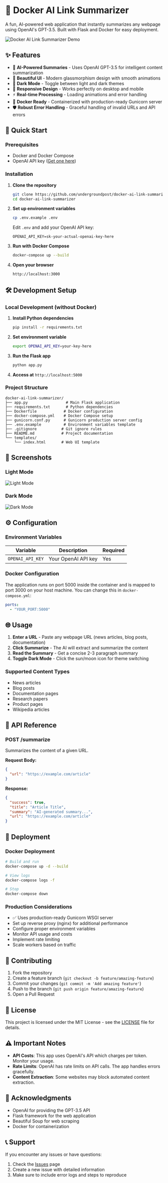 # 🔗 Docker AI Link Summarizer

A fun, AI-powered web application that instantly summarizes any webpage using OpenAI's GPT-3.5. Built with Flask and Docker for easy deployment.

![Docker AI Link Summarizer Demo](https://via.placeholder.com/800x400/667eea/ffffff?text=Docker+AI+Link+Summarizer+Demo)

## ✨ Features

- 🤖 **AI-Powered Summaries** - Uses OpenAI GPT-3.5 for intelligent content summarization
- 🎨 **Beautiful UI** - Modern glassmorphism design with smooth animations
- 🌙 **Dark Mode** - Toggle between light and dark themes
- 📱 **Responsive Design** - Works perfectly on desktop and mobile
- ⚡ **Real-time Processing** - Loading animations and error handling
- 🐳 **Docker Ready** - Containerized with production-ready Gunicorn server
- 🛡️ **Robust Error Handling** - Graceful handling of invalid URLs and API errors

## 🚀 Quick Start

### Prerequisites

- Docker and Docker Compose
- OpenAI API key ([Get one here](https://platform.openai.com/api-keys))

### Installation

1. **Clone the repository**
   ```bash
   git clone https://github.com/undergroundpost/docker-ai-link-summarizer.git
   cd docker-ai-link-summarizer
   ```

2. **Set up environment variables**
   ```bash
   cp .env.example .env
   ```
   
   Edit `.env` and add your OpenAI API key:
   ```
   OPENAI_API_KEY=sk-your-actual-openai-key-here
   ```

3. **Run with Docker Compose**
   ```bash
   docker-compose up --build
   ```

4. **Open your browser**
   ```
   http://localhost:3000
   ```

## 🛠️ Development Setup

### Local Development (without Docker)

1. **Install Python dependencies**
   ```bash
   pip install -r requirements.txt
   ```

2. **Set environment variable**
   ```bash
   export OPENAI_API_KEY=your-key-here
   ```

3. **Run the Flask app**
   ```bash
   python app.py
   ```

4. **Access at** `http://localhost:5000`

### Project Structure

```
docker-ai-link-summarizer/
├── app.py                 # Main Flask application
├── requirements.txt       # Python dependencies
├── Dockerfile            # Docker configuration
├── docker-compose.yml    # Docker Compose setup
├── gunicorn.conf.py      # Gunicorn production server config
├── .env.example          # Environment variables template
├── .gitignore           # Git ignore rules
├── README.md            # Project documentation
└── templates/
    └── index.html       # Web UI template
```

## 🎨 Screenshots

### Light Mode
![Light Mode](https://via.placeholder.com/600x400/667eea/ffffff?text=Light+Mode)

### Dark Mode
![Dark Mode](https://via.placeholder.com/600x400/1a1a2e/ffffff?text=Dark+Mode)

## ⚙️ Configuration

### Environment Variables

| Variable | Description | Required |
|----------|-------------|----------|
| `OPENAI_API_KEY` | Your OpenAI API key | Yes |

### Docker Configuration

The application runs on port 5000 inside the container and is mapped to port 3000 on your host machine. You can change this in `docker-compose.yml`:

```yaml
ports:
  - "YOUR_PORT:5000"
```

## 🌐 Usage

1. **Enter a URL** - Paste any webpage URL (news articles, blog posts, documentation)
2. **Click Summarize** - The AI will extract and summarize the content
3. **Read the Summary** - Get a concise 2-3 paragraph summary
4. **Toggle Dark Mode** - Click the sun/moon icon for theme switching

### Supported Content Types

- News articles
- Blog posts
- Documentation pages
- Research papers
- Product pages
- Wikipedia articles

## 🔧 API Reference

### POST /summarize

Summarizes the content of a given URL.

**Request Body:**
```json
{
  "url": "https://example.com/article"
}
```

**Response:**
```json
{
  "success": true,
  "title": "Article Title",
  "summary": "AI-generated summary...",
  "url": "https://example.com/article"
}
```

## 🚀 Deployment

### Docker Deployment

```bash
# Build and run
docker-compose up -d --build

# View logs
docker-compose logs -f

# Stop
docker-compose down
```

### Production Considerations

- ✅ Uses production-ready Gunicorn WSGI server
- Set up reverse proxy (nginx) for additional performance
- Configure proper environment variables
- Monitor API usage and costs
- Implement rate limiting
- Scale workers based on traffic

## 🤝 Contributing

1. Fork the repository
2. Create a feature branch (`git checkout -b feature/amazing-feature`)
3. Commit your changes (`git commit -m 'Add amazing feature'`)
4. Push to the branch (`git push origin feature/amazing-feature`)
5. Open a Pull Request

## 📝 License

This project is licensed under the MIT License - see the [LICENSE](LICENSE) file for details.

## ⚠️ Important Notes

- **API Costs**: This app uses OpenAI's API which charges per token. Monitor your usage.
- **Rate Limits**: OpenAI has rate limits on API calls. The app handles errors gracefully.
- **Content Extraction**: Some websites may block automated content extraction.

## 🙏 Acknowledgments

- OpenAI for providing the GPT-3.5 API
- Flask framework for the web application
- Beautiful Soup for web scraping
- Docker for containerization

## 📞 Support

If you encounter any issues or have questions:

1. Check the [Issues](https://github.com/undergroundpost/docker-ai-link-summarizer/issues) page
2. Create a new issue with detailed information
3. Make sure to include error logs and steps to reproduce

